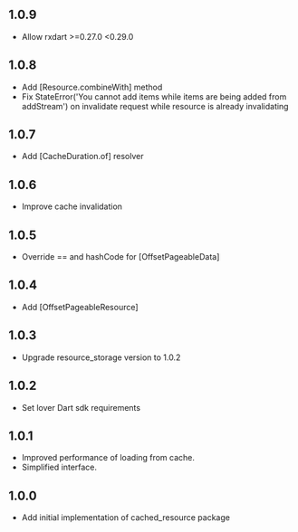 ## 1.0.9
* Allow rxdart >=0.27.0 <0.29.0

## 1.0.8
* Add [Resource.combineWith] method
* Fix StateError('You cannot add items while items are being added from addStream') on invalidate request while resource is already invalidating

## 1.0.7
* Add [CacheDuration.of] resolver

## 1.0.6
* Improve cache invalidation

## 1.0.5
* Override == and hashCode for [OffsetPageableData]

## 1.0.4
* Add [OffsetPageableResource]

## 1.0.3
* Upgrade resource_storage version to 1.0.2

## 1.0.2
* Set lover Dart sdk requirements

## 1.0.1
* Improved performance of loading from cache.
* Simplified interface.

## 1.0.0
* Add initial implementation of cached_resource package